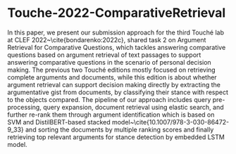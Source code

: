 # Touche-2022-ComparativeRetrieval

In this paper, we present our submission approach for the third Touché lab at CLEF 2022~\cite{bondarenko:2022c}, shared task 2 on Argument Retrieval for Comparative Questions, which tackles answering comparative questions based on argument retrieval of text passages to support answering comparative questions in the scenario of personal decision making. The previous two Touché editions mostly focused on retrieving complete arguments and documents, while this edition is about whether argument retrieval can support decision making directly by extracting the argumentative gist from documents, by classifying their stance with respect to the objects compared. The pipeline of our approach includes query pre-processing, query expansion, document retrieval using elastic search, and further re-rank them through argument identification which is based on SVM and DistilBERT-based stacked model~\cite{10.1007/978-3-030-86472-9_33} and sorting the documents by multiple ranking scores and finally retrieving top relevant arguments for stance detection by embedded LSTM model.